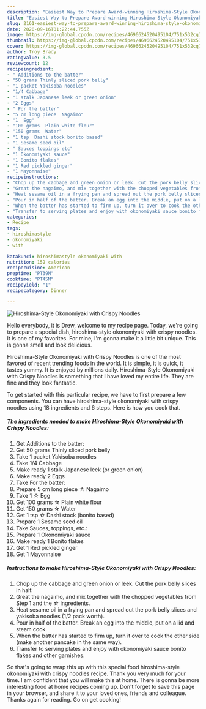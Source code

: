 ```yaml
---
description: "Easiest Way to Prepare Award-winning Hiroshima-Style Okonomiyaki with Crispy Noodles"
title: "Easiest Way to Prepare Award-winning Hiroshima-Style Okonomiyaki with Crispy Noodles"
slug: 2161-easiest-way-to-prepare-award-winning-hiroshima-style-okonomiyaki-with-crispy-noodles
date: 2020-09-16T01:22:44.755Z
image: https://img-global.cpcdn.com/recipes/4696624520495104/751x532cq70/hiroshima-style-okonomiyaki-with-crispy-noodles-recipe-main-photo.jpg
thumbnail: https://img-global.cpcdn.com/recipes/4696624520495104/751x532cq70/hiroshima-style-okonomiyaki-with-crispy-noodles-recipe-main-photo.jpg
cover: https://img-global.cpcdn.com/recipes/4696624520495104/751x532cq70/hiroshima-style-okonomiyaki-with-crispy-noodles-recipe-main-photo.jpg
author: Troy Brady
ratingvalue: 3.5
reviewcount: 12
recipeingredient:
- " Additions to the batter"
- "50 grams Thinly sliced pork belly"
- "1 packet Yakisoba noodles"
- "1/4 Cabbage"
- "1 stalk Japanese leek or green onion"
- "2 Eggs"
- " For the batter"
- "5 cm long piece  Nagaimo"
- "1  Egg"
- "100 grams  Plain white flour"
- "150 grams  Water"
- "1 tsp  Dashi stock bonito based"
- "1 Sesame seed oil"
- " Sauces toppings etc"
- "1 Okonomiyaki sauce"
- "1 Bonito flakes"
- "1 Red pickled ginger"
- "1 Mayonnaise"
recipeinstructions:
- "Chop up the cabbage and green onion or leek. Cut the pork belly slices in half."
- "Great the nagaimo, and mix together with the chopped vegetables from Step 1 and the ☆ ingredients."
- "Heat sesame oil in a frying pan and spread out the pork belly slices and yakisoba noodles (1/2 pack worth)."
- "Pour in half of the batter. Break an egg into the middle, put on a lid and steam cook."
- "When the batter has started to firm up, turn it over to cook the other side (make another pancake in the same way)."
- "Transfer to serving plates and enjoy with okonomiyaki sauce bonito flakes and other garnishes."
categories:
- Recipe
tags:
- hiroshimastyle
- okonomiyaki
- with

katakunci: hiroshimastyle okonomiyaki with 
nutrition: 152 calories
recipecuisine: American
preptime: "PT39M"
cooktime: "PT45M"
recipeyield: "1"
recipecategory: Dinner

---
```



![Hiroshima-Style Okonomiyaki with Crispy Noodles](https://img-global.cpcdn.com/recipes/4696624520495104/751x532cq70/hiroshima-style-okonomiyaki-with-crispy-noodles-recipe-main-photo.jpg)

Hello everybody, it is Drew, welcome to my recipe page. Today, we're going to prepare a special dish, hiroshima-style okonomiyaki with crispy noodles. It is one of my favorites. For mine, I'm gonna make it a little bit unique. This is gonna smell and look delicious.



Hiroshima-Style Okonomiyaki with Crispy Noodles is one of the most favored of recent trending foods in the world. It is simple, it is quick, it tastes yummy. It is enjoyed by millions daily. Hiroshima-Style Okonomiyaki with Crispy Noodles is something that I have loved my entire life. They are fine and they look fantastic.


To get started with this particular recipe, we have to first prepare a few components. You can have hiroshima-style okonomiyaki with crispy noodles using 18 ingredients and 6 steps. Here is how you cook that.

<!--inarticleads1-->

##### The ingredients needed to make Hiroshima-Style Okonomiyaki with Crispy Noodles:

1. Get  Additions to the batter:
1. Get 50 grams Thinly sliced pork belly
1. Take 1 packet Yakisoba noodles
1. Take 1/4 Cabbage
1. Make ready 1 stalk Japanese leek (or green onion)
1. Make ready 2 Eggs
1. Take  For the batter:
1. Prepare 5 cm long piece ☆ Nagaimo
1. Take 1 ☆ Egg
1. Get 100 grams ☆ Plain white flour
1. Get 150 grams ☆ Water
1. Get 1 tsp ☆ Dashi stock (bonito based)
1. Prepare 1 Sesame seed oil
1. Take  Sauces, toppings, etc.:
1. Prepare 1 Okonomiyaki sauce
1. Make ready 1 Bonito flakes
1. Get 1 Red pickled ginger
1. Get 1 Mayonnaise




<!--inarticleads2-->

##### Instructions to make Hiroshima-Style Okonomiyaki with Crispy Noodles:

1. Chop up the cabbage and green onion or leek. Cut the pork belly slices in half.
1. Great the nagaimo, and mix together with the chopped vegetables from Step 1 and the ☆ ingredients.
1. Heat sesame oil in a frying pan and spread out the pork belly slices and yakisoba noodles (1/2 pack worth).
1. Pour in half of the batter. Break an egg into the middle, put on a lid and steam cook.
1. When the batter has started to firm up, turn it over to cook the other side (make another pancake in the same way).
1. Transfer to serving plates and enjoy with okonomiyaki sauce bonito flakes and other garnishes.




So that's going to wrap this up with this special food hiroshima-style okonomiyaki with crispy noodles recipe. Thank you very much for your time. I am confident that you will make this at home. There is gonna be more interesting food at home recipes coming up. Don't forget to save this page in your browser, and share it to your loved ones, friends and colleague. Thanks again for reading. Go on get cooking!
